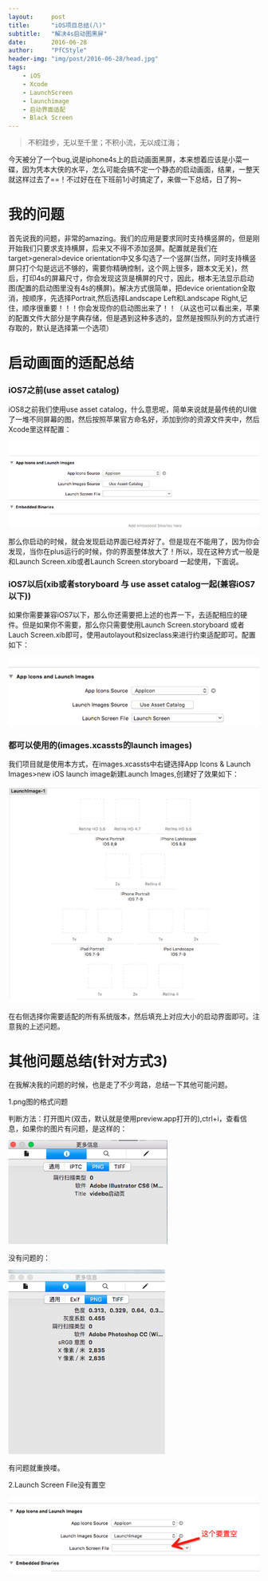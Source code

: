 ```yaml
---
layout:		post
title:		"iOS项目总结(八)"
subtitle:	"解决4s启动图黑屏"
date:		2016-06-28
author:		"PfCStyle"
header-img:	"img/post/2016-06-28/head.jpg"
tags:
    - iOS
    - Xcode
    - LaunchScreen
    - launchimage
    - 启动界面适配
    - Black Screen
---
```


> 不积跬步，无以至千里；不积小流，无以成江海；

今天被分了一个bug,说是iphone4s上的启动画面黑屏，本来想着应该是小菜一碟，因为凭本大侠的水平，怎么可能会搞不定一个静态的启动画面，结果，一整天就这样过去了==！不过好在在下班前1小时搞定了，来做一下总结，日了狗~

# 我的问题

首先说我的问题，非常的amazing。我们的应用是要求同时支持横竖屏的，但是刚开始我们只要求支持横屏，后来又不得不添加竖屏。配置就是我们在target>general>device orientation中又多勾选了一个竖屏(当然，同时支持横竖屏只打个勾是远远不够的，需要你精确控制，这个网上很多，跟本文无关)，然后，打印4s的屏幕尺寸，你会发现这货是横屏的尺寸，因此，根本无法显示启动图(配置的启动图里没有4s的横屏)。解决方式很简单，把device orientation全取消，按顺序，先选择Portrait,然后选择Landscape Left和Landscape Right,记住，顺序很重要！！！你会发现你的启动图出来了！！（从这也可以看出来，苹果的配置文件大部分是字典存储，但是遇到这种多选的，显然是按照队列的方式进行存取的，默认是选择第一个选项）

# 启动画面的适配总结

### iOS7之前(use asset catalog)

iOS8之前我们使用use asset catalog，什么意思呢，简单来说就是最传统的UI做了一堆不同屏幕的图，然后按照苹果官方命名好，添加到你的资源文件夹中，然后Xcode里这样配置：

![](/img/post/2016-06-28/assetcatalog1.png)

那么你启动的时候，就会发现启动界面已经弄好了。但是现在不能用了，因为你会发现，当你在plus运行的时候，你的界面整体放大了！所以，现在这种方式一般是和Launch Screen.xib或者Launch Screen.storyboard 一起使用，下面说。

### iOS7以后(xib或者storyboard 与 use asset catalog一起(兼容iOS7以下))

如果你需要兼容iOS7以下，那么你还需要把上述的也弄一下，去适配相应的硬件。但是如果你不需要，那么你只需要使用Launch Screen.storyboard 或者 Lauch Screen.xib即可，使用autolayout和sizeclass来进行约束适配即可。配置如下：

![](/img/post/2016-06-28/xib.png)

### 都可以使用的(images.xcassts的launch images)

我们项目就是使用本方式，在images.xcassts中右键选择App Icons & Launch Images>new iOS launch image新建Launch Images,创建好了效果如下：

![](/img/post/2016-06-28/imagesassets.png)

在右侧选择你需要适配的所有系统版本，然后填充上对应大小的启动界面即可。注意我的上述问题。

# 其他问题总结(针对方式3)

在我解决我的问题的时候，也是走了不少弯路，总结一下其他可能问题。

1.png图的格式问题

判断方法：打开图片(双击，默认就是使用preview.app打开的),ctrl+i，查看信息，如果你的图片有问题，是这样的：

![](/img/post/2016-06-28/wrong.png)

没有问题的：

![](/img/post/2016-06-28/right.png)

有问题就重换喽。

2.Launch Screen File没有置空

![](/img/post/2016-06-28/launchfile.png)






